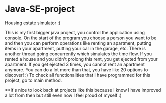 # Java-SE-project
Housing estate simulator :)

This is my first bigger java project, you control the application using console. On the start of the program you choose a person you want to be and then you can perform operations like renting an apartment, putting items in your apartment, putting your car in the garage, etc. There is another thread going concurrently which simulates the time flow. If you rented a house and you didn't prolong this rent, you get ejected from your apartment. If you get ejected 3 times, you cannot rent an apartment anymore. You can do a lot more than that, you have like 20 options to discover! :) To check all functionalities that I have programmed for this project, go to main method.



**It's nice to look back at projects like this because I know I have improved a lot from then but still even now I feel proud of myself :)
